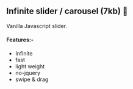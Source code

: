 ## Infinite slider / carousel (7kb) 🚀
Vanilla Javascript slider.

#### Features:-
- Infinite
- fast
- light weight
- no-jquery 
- swipe & drag


